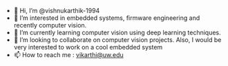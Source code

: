 - 👋 Hi, I’m @vishnukarthik-1994
- 👀 I’m interested in embedded systems, firmware engineering and recently computer vision.
- 🌱 I’m currently learning computer vision using deep learning techniques.
- 💞️ I’m looking to collaborate on computer vision projects. Also, I would be very interested to work on a cool embedded system
- 📫 How to reach me : vikarthi@uw.edu

<!---
vishnukarthik-1994/vishnukarthik-1994 is a ✨ special ✨ repository because its `README.md` (this file) appears on your GitHub profile.
You can click the Preview link to take a look at your changes.
--->
